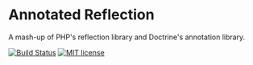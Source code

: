 # Annotated Reflection
A mash-up of PHP's reflection library and Doctrine's annotation library.

[![Build Status](https://travis-ci.org/headzoo/annotated-reflection.svg?branch=master)](https://travis-ci.org/headzoo/annotated-reflection)
[![MIT license](https://img.shields.io/badge/license-MIT-blue.svg)](https://raw.githubusercontent.com/headzoo/annotated-reflection/master/LICENSE.md)
